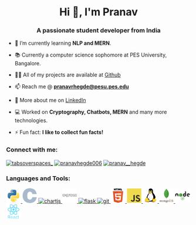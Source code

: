<h1 align="center">Hi 👋, I'm Pranav</h1>
<h3 align="center">A passionate student developer from India</h3>

- 🌱 I’m currently learning **NLP and MERN**.

- 📚 Currently a computer science sophomore at PES University, Bangalore.

- 👨‍💻 All of my projects are available at  <a href="https://github.com/pranavhegde006">Github</a>

- 📫 Reach me @ **pranavrhegde@pesu.pes.edu**

- 📄 More about me on <a href="https://in.linkedin.com/in/pranavhegde006"> LinkedIn <a>

- 💻 Worked on **Cryptography, Chatbots, MERN** and many more technologies.

- ⚡ Fun fact: **I like to collect fun facts!**

<h3 align="left">Connect with me:</h3>
<p align="left">
<a href="https://twitter.com/tabsoverspaces_" target="blank"><img align="center" src="https://cdn.jsdelivr.net/npm/simple-icons@3.0.1/icons/twitter.svg" alt="tabsoverspaces_" height="30" width="40" /></a>
<a href="https://linkedin.com/in/pranavhegde006" target="blank"><img align="center" src="https://cdn.jsdelivr.net/npm/simple-icons@3.0.1/icons/linkedin.svg" alt="pranavhegde006" height="30" width="40" /></a>
<a href="https://instagram.com/pranav__hegde" target="blank"><img align="center" src="https://cdn.jsdelivr.net/npm/simple-icons@3.0.1/icons/instagram.svg" alt="pranav__hegde" height="30" width="40" /></a>
</p>

<h3 align="left">Languages and Tools:</h3>
<p align="left"> <a href="https://www.python.org" target="_blank"> <img src="https://raw.githubusercontent.com/devicons/devicon/master/icons/python/python-original.svg" alt="python" width="40" height="40"/> </a> <a href="https://www.cprogramming.com/" target="_blank"> <img src="https://raw.githubusercontent.com/devicons/devicon/master/icons/c/c-original.svg" alt="c" width="40" height="40"/> </a> <a href="https://www.chartjs.org" target="_blank"> <img src="https://www.chartjs.org/media/logo-title.svg" alt="chartjs" width="40" height="40"/> </a> <a href="https://expressjs.com" target="_blank"> <img src="https://raw.githubusercontent.com/devicons/devicon/master/icons/express/express-original-wordmark.svg" alt="express" width="40" height="40"/> </a> <a href="https://flask.palletsprojects.com/" target="_blank"> <img src="https://www.vectorlogo.zone/logos/pocoo_flask/pocoo_flask-icon.svg" alt="flask" width="40" height="40"/> </a> <a href="https://git-scm.com/" target="_blank"> <img src="https://www.vectorlogo.zone/logos/git-scm/git-scm-icon.svg" alt="git" width="40" height="40"/> </a> <a href="https://www.w3.org/html/" target="_blank"> <img src="https://raw.githubusercontent.com/devicons/devicon/master/icons/html5/html5-original-wordmark.svg" alt="html5" width="40" height="40"/> </a> <a href="https://developer.mozilla.org/en-US/docs/Web/JavaScript" target="_blank"> <img src="https://raw.githubusercontent.com/devicons/devicon/master/icons/javascript/javascript-original.svg" alt="javascript" width="40" height="40"/> </a> <a href="https://www.linux.org/" target="_blank"> <img src="https://raw.githubusercontent.com/devicons/devicon/master/icons/linux/linux-original.svg" alt="linux" width="40" height="40"/> </a> <a href="https://www.mongodb.com/" target="_blank"> <img src="https://raw.githubusercontent.com/devicons/devicon/master/icons/mongodb/mongodb-original-wordmark.svg" alt="mongodb" width="40" height="40"/> </a> <a href="https://nodejs.org" target="_blank"> <img src="https://raw.githubusercontent.com/devicons/devicon/master/icons/nodejs/nodejs-original-wordmark.svg" alt="nodejs" width="40" height="40"/> </a> <a href="https://reactjs.org/" target="_blank"> <img src="https://raw.githubusercontent.com/devicons/devicon/master/icons/react/react-original-wordmark.svg" alt="react" width="40" height="40"/> </a> </p>
